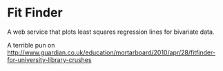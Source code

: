 Fit Finder
==========

A web service that plots least squares regression lines for bivariate data.

A terrible pun on http://www.guardian.co.uk/education/mortarboard/2010/apr/28/fitfinder-for-university-library-crushes
